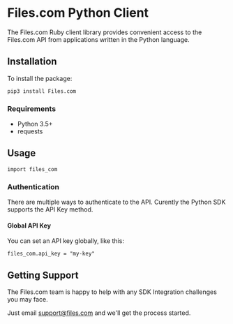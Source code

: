 # Files.com Python Client

The Files.com Ruby client library provides convenient access to the Files.com API from applications written in the Python language.

## Installation

To install the package:

    pip3 install Files.com

### Requirements

* Python 3.5+
* requests

## Usage

    import files_com

### Authentication

There are multiple ways to authenticate to the API.
Curently the Python SDK supports the API Key method.

#### Global API Key

You can set an API key globally, like this:

    files_com.api_key = "my-key"

## Getting Support

The Files.com team is happy to help with any SDK Integration challenges you
may face.

Just email support@files.com and we'll get the process started.
